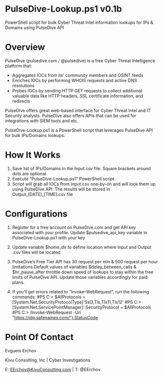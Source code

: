 # PulseDive-Lookup.ps1 v0.1b
PowerShell script for bulk Cyber Threat Intel information lookups for IPs &amp; Domains using PulseDive API

# Overview

PulseDive (pulsedive.com / @pulsedive) is a free Cyber Threat Intelligence platform that: 
- Aggregates IOCs from its’ community members and OSINT feeds
- Enriches IOCs by performing WHOIS requests and active DNS resolutions
- Probes IOCs by sending HTTP GET requests to collect additional valuable data like HTTP headers, SSL certificate information, and redirects

PulseDive offers great web-based interface for Cyber Threat Intel and IT Security analysts. PulseDive also offers APIs that can be used for integrations with SIEM tools and etc.

PulseDive-Lookup.ps1 is a PowerShell script that leverages PulseDive API for bulk IPs/Domains lookups.

# How It Works

1.	Save list of IPs/Domains in the Input.csv file. Square brackets around dots are optional.
2.	Execute “PulseDive-Lookup.ps1” PowerShell script
3.	Script will grab all IOCs from Input.csv one-by-on and will look them up using PulseDive API. The results will be stored in Output_[DATE]_[TIME].csv file

# Configurations
1.	Register for a free account on PulseDive.com and get API key associated with your profile. Update $pulsedive_api_key variable in PulseDive-Lookup.ps1 with your key

2.	Update variable $home_dir to define location where Input and Output .csv files will be located

3.	PulseDive’s Free Tier API has 30 request per min & 500 request per hour limitations
Default values of variables $delay_between_calls & $hr_pause_after throttle down speed of lookups to stay within the free limits of PulseDive API. Update those variables accordingly for paid plans.

4.	If you’ll get errors related to “Invoke-WebRequest”, run the following commands:
        #PS C:\> $AllProtocols = [System.Net.SecurityProtocolType]'Ssl3,Tls,Tls11,Tls12'
        #PS C:\> [System.Net.ServicePointManager]::SecurityProtocol = $AllProtocols
        #PS C:\> (Invoke-WebRequest -Uri "https://idp.safenames.com/").StatusCode

# Point Of Contact
Evgueni Erchov

Kivu Consulting, Inc | Cyber Investigations

E: EErchov@KivuConsulting.com | T: @EErchov 
